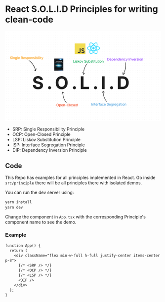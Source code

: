 # React S.O.L.I.D Principles for writing clean-code

![SOLID Principles](/src/assets/solid-principles.png)

- SRP: Single Responsibility Principle
- OCP: Open-Closed Principle
- LSP: Liskov Substitution Principle
- ISP: Interface Segregation Principle
- DIP: Dependency Inversion Principle

## Code

This Repo has examples for all principles implemented in React. Go inside `src/principle` there will be all principles there with isolated demos.

You can run the dev server using:

```bash
yarn install
yarn dev
```

Change the component in `App.tsx` with the corresponding Principle's component name to see the demo.

### Example

```tsx
function App() {
  return (
    <div className="flex min-w-full h-full justify-center items-center p-8">
      {/* <SRP /> */}
      {/* <OCP /> */}
      {/* <LSP /> */}
      <DIP />
    </div>
  );
}
```
